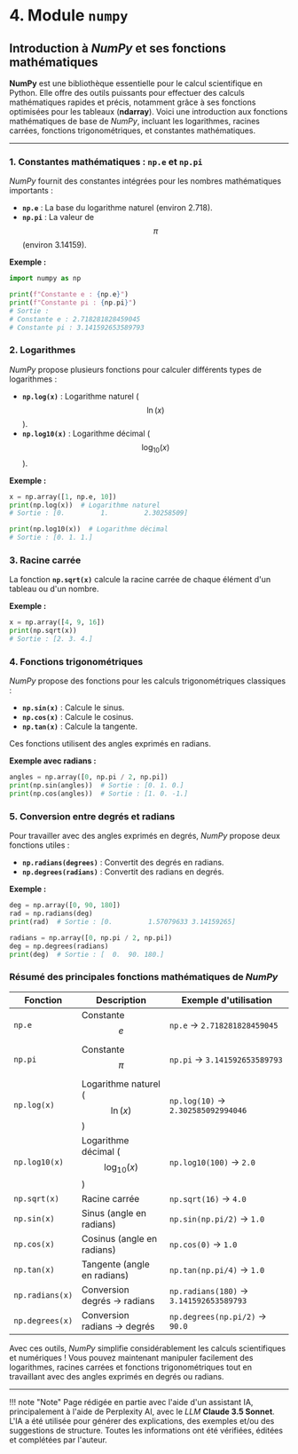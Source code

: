 # 4. Module `numpy`

## Introduction à *NumPy* et ses fonctions mathématiques

**NumPy** est une bibliothèque essentielle pour le calcul scientifique en Python. Elle offre des outils puissants pour
effectuer des calculs mathématiques rapides et précis, notamment grâce à ses fonctions optimisées pour les tableaux 
(**ndarray**). Voici une introduction aux fonctions mathématiques de base de *NumPy*, incluant les logarithmes, racines
carrées, fonctions trigonométriques, et constantes mathématiques.

---

### 1. Constantes mathématiques : `np.e` et `np.pi`

*NumPy* fournit des constantes intégrées pour les nombres mathématiques importants :

- **`np.e`** : La base du logarithme naturel (environ 2.718).
- **`np.pi`** : La valeur de $$\pi$$ (environ 3.14159).

**Exemple :**

```python
import numpy as np

print(f"Constante e : {np.e}")
print(f"Constante pi : {np.pi}")
# Sortie :
# Constante e : 2.718281828459045
# Constante pi : 3.141592653589793
```


### 2. Logarithmes

*NumPy* propose plusieurs fonctions pour calculer différents types de logarithmes :

- **`np.log(x)`** : Logarithme naturel ($$\ln(x)$$).
- **`np.log10(x)`** : Logarithme décimal ($$\log_{10}(x)$$).

**Exemple :**

```python
x = np.array([1, np.e, 10])
print(np.log(x))  # Logarithme naturel
# Sortie : [0.         1.         2.30258509]

print(np.log10(x))  # Logarithme décimal
# Sortie : [0. 1. 1.]
```

### 3. Racine carrée

La fonction **`np.sqrt(x)`** calcule la racine carrée de chaque élément d'un tableau ou d'un nombre.

**Exemple :**

```python
x = np.array([4, 9, 16])
print(np.sqrt(x))
# Sortie : [2. 3. 4.]
```


### 4. Fonctions trigonométriques

*NumPy* propose des fonctions pour les calculs trigonométriques classiques :

- **`np.sin(x)`** : Calcule le sinus.
- **`np.cos(x)`** : Calcule le cosinus.
- **`np.tan(x)`** : Calcule la tangente.

Ces fonctions utilisent des angles exprimés en radians.

**Exemple avec radians :**

```python
angles = np.array([0, np.pi / 2, np.pi])
print(np.sin(angles))  # Sortie : [0. 1. 0.]
print(np.cos(angles))  # Sortie : [1. 0. -1.]
```

### 5. Conversion entre degrés et radians

Pour travailler avec des angles exprimés en degrés, *NumPy* propose deux fonctions utiles :

- **`np.radians(degrees)`** : Convertit des degrés en radians.
- **`np.degrees(radians)`** : Convertit des radians en degrés.

**Exemple :**

```python
deg = np.array([0, 90, 180])
rad = np.radians(deg)
print(rad)  # Sortie : [0.         1.57079633 3.14159265]

radians = np.array([0, np.pi / 2, np.pi])
deg = np.degrees(radians)
print(deg)  # Sortie : [  0.  90. 180.]
```


### Résumé des principales fonctions mathématiques de *NumPy*

| Fonction        | Description                           | Exemple d'utilisation                   |
|-----------------|---------------------------------------|-----------------------------------------|
| `np.e`          | Constante $$e$$                       | `np.e` → `2.718281828459045`            |
| `np.pi`         | Constante $$\pi$$                     | `np.pi` → `3.141592653589793`           |
| `np.log(x)`     | Logarithme naturel ($$\ln(x)$$)       | `np.log(10)` → `2.302585092994046`      |
| `np.log10(x)`   | Logarithme décimal ($$\log_{10}(x)$$) | `np.log10(100)` → `2.0`                 |
| `np.sqrt(x)`    | Racine carrée                         | `np.sqrt(16)` → `4.0`                   |
| `np.sin(x)`     | Sinus (angle en radians)              | `np.sin(np.pi/2)` → `1.0`               |
| `np.cos(x)`     | Cosinus (angle en radians)            | `np.cos(0)` → `1.0`                     |
| `np.tan(x)`     | Tangente (angle en radians)           | `np.tan(np.pi/4)` → `1.0`               |
| `np.radians(x)` | Conversion degrés → radians           | `np.radians(180)` → `3.141592653589793` |
| `np.degrees(x)` | Conversion radians → degrés           | `np.degrees(np.pi/2)` → `90.0`          |


Avec ces outils, *NumPy* simplifie considérablement les calculs scientifiques et numériques ! Vous pouvez maintenant
manipuler facilement des logarithmes, racines carrées et fonctions trigonométriques tout en travaillant avec des angles
exprimés en degrés ou radians.


-------

!!! note "Note"
     Page rédigée en partie avec l'aide d'un assistant IA, principalement à l'aide de Perplexity AI, avec le *LLM*
     **Claude 3.5 Sonnet**. L'IA a été utilisée pour générer des explications, des exemples et/ou des suggestions de
     structure. Toutes les informations ont été vérifiées, éditées et complétées par l'auteur.